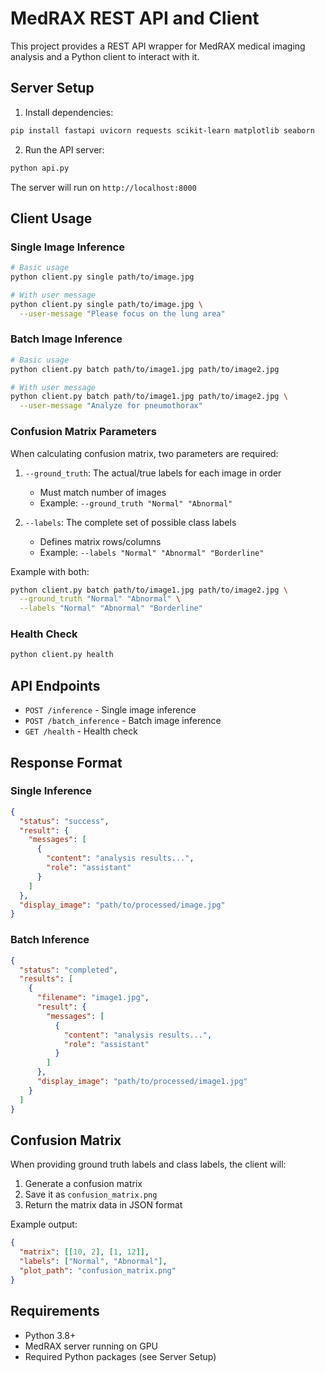 # MedRAX REST API and Client

This project provides a REST API wrapper for MedRAX medical imaging analysis and a Python client to interact with it.

## Server Setup

1. Install dependencies:
```bash
pip install fastapi uvicorn requests scikit-learn matplotlib seaborn
```

2. Run the API server:
```bash
python api.py
```

The server will run on `http://localhost:8000`

## Client Usage

### Single Image Inference
```bash
# Basic usage
python client.py single path/to/image.jpg

# With user message
python client.py single path/to/image.jpg \
  --user-message "Please focus on the lung area"
```

### Batch Image Inference
```bash
# Basic usage  
python client.py batch path/to/image1.jpg path/to/image2.jpg

# With user message
python client.py batch path/to/image1.jpg path/to/image2.jpg \
  --user-message "Analyze for pneumothorax"
```

### Confusion Matrix Parameters

When calculating confusion matrix, two parameters are required:

1. `--ground_truth`: The actual/true labels for each image in order
   - Must match number of images
   - Example: `--ground_truth "Normal" "Abnormal"`

2. `--labels`: The complete set of possible class labels  
   - Defines matrix rows/columns
   - Example: `--labels "Normal" "Abnormal" "Borderline"`

Example with both:
```bash
python client.py batch path/to/image1.jpg path/to/image2.jpg \
  --ground_truth "Normal" "Abnormal" \
  --labels "Normal" "Abnormal" "Borderline"
```

### Health Check
```bash
python client.py health
```

## API Endpoints

- `POST /inference` - Single image inference
- `POST /batch_inference` - Batch image inference
- `GET /health` - Health check

## Response Format

### Single Inference
```json
{
  "status": "success",
  "result": {
    "messages": [
      {
        "content": "analysis results...",
        "role": "assistant"
      }
    ]
  },
  "display_image": "path/to/processed/image.jpg"
}
```

### Batch Inference
```json
{
  "status": "completed",
  "results": [
    {
      "filename": "image1.jpg",
      "result": {
        "messages": [
          {
            "content": "analysis results...",
            "role": "assistant"
          }
        ]
      },
      "display_image": "path/to/processed/image1.jpg"
    }
  ]
}
```

## Confusion Matrix

When providing ground truth labels and class labels, the client will:
1. Generate a confusion matrix
2. Save it as `confusion_matrix.png`
3. Return the matrix data in JSON format

Example output:
```json
{
  "matrix": [[10, 2], [1, 12]],
  "labels": ["Normal", "Abnormal"],
  "plot_path": "confusion_matrix.png"
}
```

## Requirements

- Python 3.8+
- MedRAX server running on GPU
- Required Python packages (see Server Setup)
